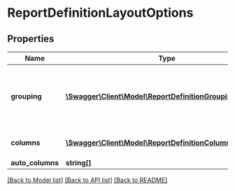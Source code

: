 # ReportDefinitionLayoutOptions

## Properties
Name | Type | Description | Notes
------------ | ------------- | ------------- | -------------
**grouping** | [**\Swagger\Client\Model\ReportDefinitionGroupingOptions[]**](ReportDefinitionGroupingOptions.md) | Describes the fields that are used for a particular grouping option | 
**columns** | [**\Swagger\Client\Model\ReportDefinitionColumnOptions[]**](ReportDefinitionColumnOptions.md) | Describes column options | 
**auto_columns** | **string[]** |  | 

[[Back to Model list]](../README.md#documentation-for-models) [[Back to API list]](../README.md#documentation-for-api-endpoints) [[Back to README]](../README.md)


